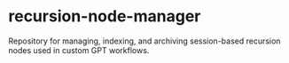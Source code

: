 # recursion-node-manager
Repository for managing, indexing, and archiving session-based recursion nodes used in custom GPT workflows.
